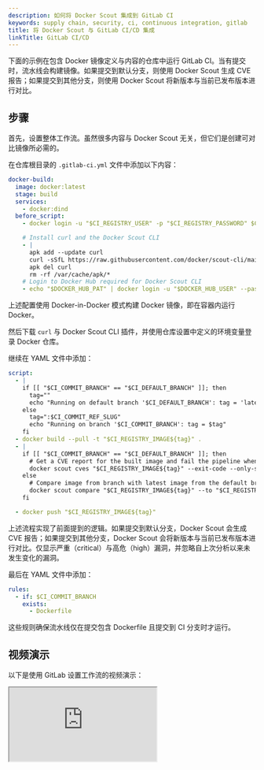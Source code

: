 ```yaml
---
description: 如何将 Docker Scout 集成到 GitLab CI
keywords: supply chain, security, ci, continuous integration, gitlab
title: 将 Docker Scout 与 GitLab CI/CD 集成
linkTitle: GitLab CI/CD
---
```


下面的示例在包含 Docker 镜像定义与内容的仓库中运行 GitLab CI。当有提交时，流水线会构建镜像。如果提交到默认分支，则使用 Docker Scout 生成 CVE 报告；如果提交到其他分支，则使用 Docker Scout 将新版本与当前已发布版本进行对比。

## 步骤

首先，设置整体工作流。虽然很多内容与 Docker Scout 无关，但它们是创建可对比镜像所必需的。

在仓库根目录的 `.gitlab-ci.yml` 文件中添加以下内容：

```yaml
docker-build:
  image: docker:latest
  stage: build
  services:
    - docker:dind
  before_script:
    - docker login -u "$CI_REGISTRY_USER" -p "$CI_REGISTRY_PASSWORD" $CI_REGISTRY

    # Install curl and the Docker Scout CLI
    - |
      apk add --update curl
      curl -sSfL https://raw.githubusercontent.com/docker/scout-cli/main/install.sh | sh -s -- 
      apk del curl 
      rm -rf /var/cache/apk/*
    # Login to Docker Hub required for Docker Scout CLI
    - echo "$DOCKER_HUB_PAT" | docker login -u "$DOCKER_HUB_USER" --password-stdin
```

上述配置使用 Docker-in-Docker 模式构建 Docker 镜像，即在容器内运行 Docker。

然后下载 `curl` 与 Docker Scout CLI 插件，并使用仓库设置中定义的环境变量登录 Docker 仓库。

继续在 YAML 文件中添加：

```yaml
script:
  - |
    if [[ "$CI_COMMIT_BRANCH" == "$CI_DEFAULT_BRANCH" ]]; then
      tag=""
      echo "Running on default branch '$CI_DEFAULT_BRANCH': tag = 'latest'"
    else
      tag=":$CI_COMMIT_REF_SLUG"
      echo "Running on branch '$CI_COMMIT_BRANCH': tag = $tag"
    fi
  - docker build --pull -t "$CI_REGISTRY_IMAGE${tag}" .
  - |
    if [[ "$CI_COMMIT_BRANCH" == "$CI_DEFAULT_BRANCH" ]]; then
      # Get a CVE report for the built image and fail the pipeline when critical or high CVEs are detected
      docker scout cves "$CI_REGISTRY_IMAGE${tag}" --exit-code --only-severity critical,high    
    else
      # Compare image from branch with latest image from the default branch and fail if new critical or high CVEs are detected
      docker scout compare "$CI_REGISTRY_IMAGE${tag}" --to "$CI_REGISTRY_IMAGE:latest" --exit-code --only-severity critical,high --ignore-unchanged
    fi

  - docker push "$CI_REGISTRY_IMAGE${tag}"
```

上述流程实现了前面提到的逻辑。如果提交到默认分支，Docker Scout 会生成 CVE 报告；如果提交到其他分支，Docker Scout 会将新版本与当前已发布版本进行对比。仅显示严重（critical）与高危（high）漏洞，并忽略自上次分析以来未发生变化的漏洞。

最后在 YAML 文件中添加：

```yaml
rules:
  - if: $CI_COMMIT_BRANCH
    exists:
      - Dockerfile
```

这些规则确保流水线仅在提交包含 Dockerfile 且提交到 CI 分支时才运行。

## 视频演示

以下是使用 GitLab 设置工作流的视频演示：

<iframe class="border-0 w-full aspect-video mb-8" allow="fullscreen" src="https://www.loom.com/embed/451336c4508c42189532108fc37b2560?sid=f912524b-276d-417d-b44a-c2d39719aa1a"></iframe>
